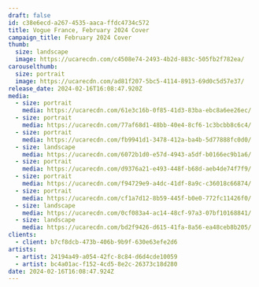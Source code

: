 ```yaml
---
draft: false
id: c38e6ecd-a267-4535-aaca-ffdc4734c572
title: Vogue France, February 2024 Cover
campaign_title: F﻿ebruary 2024 Cover
thumb:
  size: landscape
  image: https://ucarecdn.com/c4508e74-2493-4b2d-883c-505fb2f782ea/
carouselthumb:
  size: portrait
  image: https://ucarecdn.com/ad81f207-5bc5-4114-8913-69d0c5d57e37/
release_date: 2024-02-16T16:08:47.920Z
media:
  - size: portrait
    media: https://ucarecdn.com/61e3c16b-0f85-41d3-83ba-ebc8a6ee26ec/
  - size: portrait
    media: https://ucarecdn.com/77af68d1-48bb-40e4-8cf6-1c3bcbb8c6c4/
  - size: portrait
    media: https://ucarecdn.com/fb9941d1-3478-412a-ba4b-5d77888fc0d0/
  - size: landscape
    media: https://ucarecdn.com/6072b1d0-e57d-4943-a5df-b0166ec9b1a6/
  - size: portrait
    media: https://ucarecdn.com/d9376a21-e493-448f-b68d-aeb4de74f7f9/
  - size: portrait
    media: https://ucarecdn.com/f94729e9-a4dc-41df-8a9c-c36018c66874/
  - size: portrait
    media: https://ucarecdn.com/cf1a7d12-8b59-445f-b0e0-772fc11426f0/
  - size: landscape
    media: https://ucarecdn.com/0cf083a4-ac14-48cf-97a3-07bf10168841/
  - size: landscape
    media: https://ucarecdn.com/bd2f9426-d615-41fa-8a56-ea48ceb8b205/
clients:
  - client: b7cf8dcb-473b-406b-9b9f-630e63efe2d6
artists:
  - artist: 24194a49-a054-42fc-8c84-d6d4cde10059
  - artist: bc4a01ac-f152-4cd5-8e2c-26373c18d280
date: 2024-02-16T16:08:47.924Z
---
```

